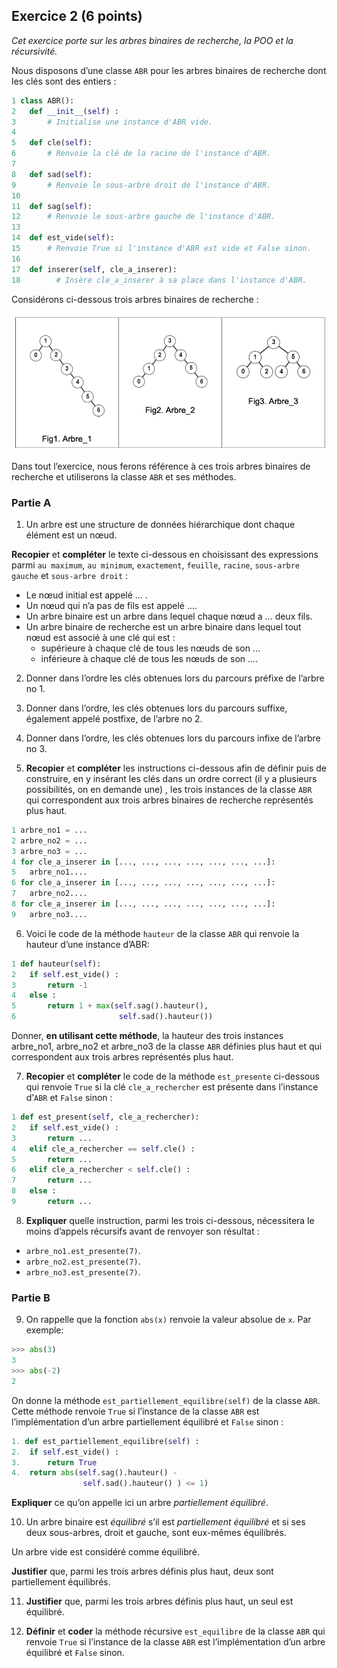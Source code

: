 ## Exercice 2 (6 points)

_Cet exercice porte sur les arbres binaires de recherche, la POO et la récursivité._

Nous disposons d’une classe `ABR` pour les arbres binaires de recherche dont les clés sont des entiers :

```python
1 class ABR():
2   def __init__(self) :
3       # Initialise une instance d'ABR vide.
4
5   def cle(self):
6       # Renvoie la clé de la racine de l'instance d'ABR.
7
8   def sad(self):
9       # Renvoie le sous-arbre droit de l'instance d'ABR.
10
11  def sag(self):
12      # Renvoie le sous-arbre gauche de l'instance d'ABR.
13
14  def est_vide(self):
15      # Renvoie True si l'instance d'ABR est vide et False sinon.
16
17  def inserer(self, cle_a_inserer):
18        # Insère cle_a_inserer à sa place dans l'instance d'ABR.
```

Considérons ci-dessous trois arbres binaires de recherche :

![](24-NSIJ2PO1-Ex2-01.png)

Dans tout l’exercice, nous ferons référence à ces trois arbres binaires de recherche et utiliserons la classe `ABR` et ses méthodes.

### Partie A

1. Un arbre est une structure de données hiérarchique dont chaque élément est un nœud.

**Recopier** et **compléter** le texte ci-dessous en choisissant des expressions parmi `au maximum`, `au minimum`, `exactement`, `feuille`, `racine`, `sous-arbre gauche` et `sous-arbre droit` :

- Le nœud initial est appelé ... .
- Un nœud qui n’a pas de fils est appelé ....
- Un arbre binaire est un arbre dans lequel chaque nœud a ... deux fils.
- Un arbre binaire de recherche est un arbre binaire dans lequel tout nœud est associé à une clé qui est :
  - supérieure à chaque clé de tous les nœuds de son ...
  - inférieure à chaque clé de tous les nœuds de son ....

2. Donner dans l’ordre les clés obtenues lors du parcours préfixe de l’arbre no 1.

3. Donner dans l’ordre, les clés obtenues lors du parcours suffixe, également appelé postfixe, de l’arbre no 2.

4. Donner dans l’ordre, les clés obtenues lors du parcours infixe de l’arbre no 3.

5. **Recopier** et **compléter** les instructions ci-dessous afin de définir puis de construire, en y insérant les clés dans un ordre correct (il y a plusieurs possibilités, on en demande une) , les trois instances de la classe `ABR` qui correspondent aux trois arbres binaires de recherche représentés plus haut.

```python
1 arbre_no1 = ...
2 arbre_no2 = ...
3 arbre_no3 = ...
4 for cle_a_inserer in [..., ..., ..., ..., ..., ..., ...]:
5   arbre_no1....
6 for cle_a_inserer in [..., ..., ..., ..., ..., ..., ...]:
7   arbre_no2....
8 for cle_a_inserer in [..., ..., ..., ..., ..., ..., ...]:
9   arbre_no3....
```

6. Voici le code de la méthode `hauteur` de la classe `ABR` qui renvoie la hauteur d’une instance d’ABR:

```python
1 def hauteur(self):
2   if self.est_vide() :
3       return -1
4   else :
5       return 1 + max(self.sag().hauteur(),
6                       self.sad().hauteur())
```

Donner, **en utilisant cette méthode**, la hauteur des trois instances arbre_no1, arbre_no2 et arbre_no3 de la classe `ABR` définies plus haut et qui correspondent aux trois arbres représentés plus haut.

7. **Recopier** et **compléter** le code de la méthode `est_presente` ci-dessous qui renvoie `True` si la clé `cle_a_rechercher` est présente dans l’instance d’`ABR` et
   `False` sinon :

```python
1 def est_present(self, cle_a_rechercher):
2   if self.est_vide() :
3       return ...
4   elif cle_a_rechercher == self.cle() :
5       return ...
6   elif cle_a_rechercher < self.cle() :
7       return ...
8   else :
9       return ...
```

8. **Expliquer** quelle instruction, parmi les trois ci-dessous, nécessitera le moins d’appels récursifs avant de renvoyer son résultat :

- `arbre_no1.est_presente(7)`.
- `arbre_no2.est_presente(7)`.
- `arbre_no3.est_presente(7)`.

### Partie B

9. On rappelle que la fonction `abs(x)` renvoie la valeur absolue de `x`. Par exemple:

```python
>>> abs(3)
3
>>> abs(-2)
2
```

On donne la méthode `est_partiellement_equilibre(self)` de la classe `ABR`. Cette méthode renvoie `True` si l’instance de la classe `ABR` est l’implémentation d’un arbre partiellement équilibré et `False` sinon :

```python
1. def est_partiellement_equilibre(self) :
2.  if self.est_vide() :
3.      return True
4.  return abs(self.sag().hauteur() -
                self.sad().hauteur() ) <= 1)
```

**Expliquer** ce qu’on appelle ici un arbre _partiellement équilibré_.

10. Un arbre binaire est _équilibré_ s’il est _partiellement équilibré_ et si ses deux sous-arbres, droit et gauche, sont eux-mêmes équilibrés.

Un arbre vide est considéré comme équilibré.

**Justifier** que, parmi les trois arbres définis plus haut, deux sont partiellement équilibrés.

11. **Justifier** que, parmi les trois arbres définis plus haut, un seul est équilibré.

12. **Définir** et **coder** la méthode récursive `est_equilibre` de la classe `ABR` qui renvoie `True` si l’instance de la classe `ABR` est l’implémentation d’un arbre équilibré et `False` sinon.

